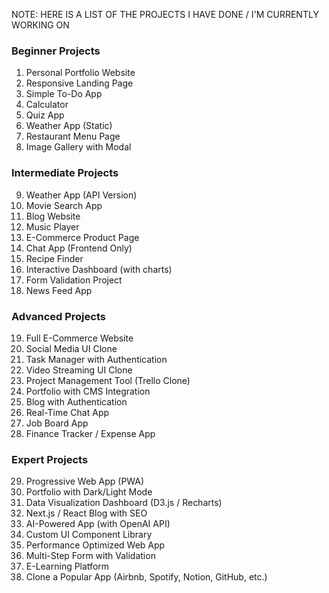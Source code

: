 NOTE: HERE IS A LIST OF THE PROJECTS I HAVE DONE / I'M CURRENTLY WORKING ON

### Beginner Projects
1. Personal Portfolio Website
2. Responsive Landing Page
3. Simple To-Do App
4. Calculator
5. Quiz App 
6. Weather App (Static)
7. Restaurant Menu Page
8. Image Gallery with Modal

### Intermediate Projects
9. Weather App (API Version)
10. Movie Search App
11. Blog Website
12. Music Player
13. E-Commerce Product Page
14. Chat App (Frontend Only)
15. Recipe Finder
16. Interactive Dashboard (with charts)
17. Form Validation Project
18. News Feed App

### Advanced Projects
19. Full E-Commerce Website
20. Social Media UI Clone
21. Task Manager with Authentication
22. Video Streaming UI Clone
23. Project Management Tool (Trello Clone)
24. Portfolio with CMS Integration
25. Blog with Authentication
26. Real-Time Chat App
27. Job Board App
28. Finance Tracker / Expense App

### Expert Projects
29. Progressive Web App (PWA)
30. Portfolio with Dark/Light Mode
31. Data Visualization Dashboard (D3.js / Recharts)
32. Next.js / React Blog with SEO
33. AI-Powered App (with OpenAI API)
34. Custom UI Component Library
35. Performance Optimized Web App
36. Multi-Step Form with Validation
37. E-Learning Platform
38. Clone a Popular App (Airbnb, Spotify, Notion, GitHub, etc.)